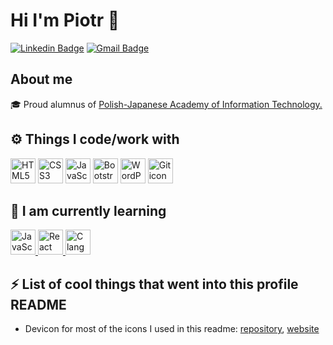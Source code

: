 <!--
**piotrgorski23/piotrgorski23** is a ✨ _special_ ✨ repository because its `README.md` (this file) appears on your GitHub profile.

Here are some ideas to get you started:

- 🔭 I’m currently working on ...
- 🌱 I’m currently learning ...
- 👯 I’m looking to collaborate on ...
- 🤔 I’m looking for help with ...
- 💬 Ask me about ...
- 📫 How to reach me: ...
- 😄 Pronouns: ...
- ⚡ Fun fact: ...
-->

# Hi I'm Piotr 👋
[![Linkedin Badge](https://img.shields.io/badge/-piotrgorski-blue?style=flat&logo=Linkedin&logoColor=white&link=https://www.linkedin.com/in/jlim/)](https://www.linkedin.com/in/piotr-g%C3%B3rski-b9593a9b/)
[![Gmail Badge](https://img.shields.io/badge/-mail.piotr.gorski@gmail.com-c14438?style=flat&logo=Gmail&logoColor=white&link=mailto:mail.piotr.gorski@gmail.com)](mailto:mail.piotr.gorski@gmail.com)

## About me
🎓 Proud alumnus of [Polish-Japanese Academy of Information Technology.](https://www.pja.edu.pl/en/)

<!--## 📫 How to reach me:
<a href="https://www.linkedin.com/in/piotr-g%C3%B3rski-b9593a9b/"><img src="https://cdn.jsdelivr.net/gh/devicons/devicon/icons/linkedin/linkedin-original.svg" width="40"/></a>
<img src="https://cdn-icons-png.flaticon.com/512/281/281769.png" width="40" />-->

## ⚙️ Things I code/work with
<a href="https://www.w3schools.com/html/"><img src="https://cdn.jsdelivr.net/gh/devicons/devicon/icons/html5/html5-original-wordmark.svg" width="40" alt="HTML5 icon which is linking to w3schools.com tutorial about html language" title="HTML5"/></a>
<a href="https://www.w3schools.com/css/"><img src="https://cdn.jsdelivr.net/gh/devicons/devicon/icons/css3/css3-original-wordmark.svg" width="40" alt="CSS3 icon which is linking to w3schools.com tutorial about CSS" title="CSS3"/></a>
<a href="https://developer.mozilla.org/en-US/docs/Web/JavaScript"><img src="https://cdn.jsdelivr.net/gh/devicons/devicon/icons/javascript/javascript-original.svg" width="40" alt="JavaScript icon which is linking to website that describe what JavaScript exactly is" title="JavaScript" /></a>
<a href="https://getbootstrap.com/"><img src="https://cdn.jsdelivr.net/gh/devicons/devicon/icons/bootstrap/bootstrap-plain-wordmark.svg" width="40" alt="Bootstrap icon which is linking to official Bootstrap website" title="Bootstrap"/></a>
<a href="https://wordpress.org/"><img src="https://cdn.jsdelivr.net/gh/devicons/devicon/icons/wordpress/wordpress-plain.svg" width="40" alt="WordPress icon which is linking to official WordPress website" title="WordPress"/></a>
<a href="https://git-scm.com/"><img src="https://cdn.jsdelivr.net/gh/devicons/devicon/icons/git/git-original.svg" width="40" alt="Git icon which is linking to official git website" title="Git"/>
</a>

## 📖 I am currently learning
<!--<a href=""><img src="https://images-na.ssl-images-amazon.com/images/I/414HXNGKVhL.png" width="40" /></a>-->
<a href="https://developer.mozilla.org/en-US/docs/Web/JavaScript"><img src="https://cdn.jsdelivr.net/gh/devicons/devicon/icons/javascript/javascript-original.svg" width="40" alt="JavaScript icon which is linking to website that describe what JavaScript exactly is" title="JavaScript" />
<a href="https://reactjs.org/"><img src="https://cdn.jsdelivr.net/gh/devicons/devicon/icons/react/react-original.svg " width="40" alt="React JavaScript library icon which is linking to offical react website" title="React - JavaScript library"/>
</a>
<a href="https://cs50.harvard.edu/x/2021/"><img src="https://cdn.jsdelivr.net/gh/devicons/devicon/icons/c/c-original.svg" alt="C language icon which is linking to CS50 course from Harvard" title="C language - CS50 course from Harvard" width="40"/>
</a>

## ⚡ List of cool things that went into this profile README
- Devicon for most of the icons I used in this readme: [repository](https://github.com/devicons/devicon), [website](https://devicon.dev/)